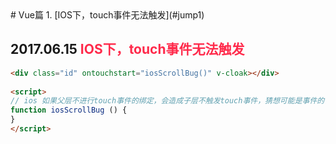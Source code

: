 <link href="https://cdn.bootcss.com/highlight.js/9.12.0/styles/atom-one-dark.min.css" rel="stylesheet">  
<script src="https://cdn.bootcss.com/highlight.js/9.12.0/highlight.min.js"></script>  
<script>hljs.initHighlightingOnLoad();</script>  
<style>
	.text-red {
		color: #ff2a4b;
	}
</style>  
# Vue篇
1. [IOS下，touch事件无法触发](#jump1)

## 2017.06.15 <span id="jump1" class="text-red">IOS下，touch事件无法触发</span>
```html
<div class="id" ontouchstart="iosScrollBug()" v-cloak></div>
	
<script>
// ios 如果父层不进行touch事件的绑定，会造成子层不触发touch事件，猜想可能是事件的传递问题
function iosScrollBug () {
}
</script>
```
